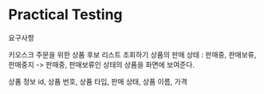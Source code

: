 # Practical Testing

요구사항

키오스크 주문을 위한 상품 후보 리스트 조회하기
상품의 판매 상태 : 판매중, 판매보류, 판매중지
-> 판매중, 판매보류인 상태의 상품을 화면에 보여준다.

상품 정보
id, 상품 번호, 상품 타입, 판매 상태, 상품 이름, 가격
